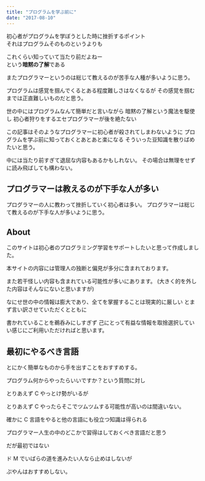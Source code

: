 ```yaml
---
title: "プログラムを学ぶ前に"
date: "2017-08-10"
---
```


初心者がプログラムを学ぼうとした時に挫折するポイント<br>
それはプログラムそのものというよりも

これくらい知っていて当たり前だよねー<br>
という**暗黙の了解**である

またプログラマーというのは総じて教えるのが苦手な人種が多いように思う。

プログラムは感覚を掴んでくるとある程度難しさはなくなるが
その感覚を掴むまでは正直難しいものだと思う。

世の中にはプログラムなんて簡単だと言いながら
暗黙の了解という魔法を駆使し
初心者狩りをするエセプログラマーが後を絶たない

この記事はそのようなプログラマーに初心者が殺されてしまわないように
プログラムを学ぶ前に知っておくとあとあと楽になる
そういった豆知識を散りばめたいと思う。

中には当たり前すぎて退屈な内容もあるかもしれない。
その場合は無理をせずに読み飛ばしても構わない。

## プログラマーは教えるのが下手な人が多い

プログラマーの人に教わって挫折していく初心者は多い。
プログラマーは総じて教えるのが下手な人が多いように思う。

## About

このサイトは初心者のプログラミング学習をサポートしたいと思って作成しました。

本サイトの内容には管理人の独断と偏見が多分に含まれております。

また若干怪しい内容も含まれている可能性が多いにあります。
(大きく的を外した内容はそんなにないと思いますが)

なにせ世の中の情報は膨大であり、全てを掌握することは現実的に厳しい
とまず言い訳させていただくとともに

書かれていることを鵜呑みにしすぎず
己にとって有益な情報を取捨選択していい感じにご利用いただければと思います。

## 最初にやるべき言語

とにかく簡単なものから手を出すことをおすすめする。

プログラム何からやったらいいですか？という質問に対し

とりあえず C やっとけ勢がいるが

とりあえず C やったらそこでツムツムする可能性が高いのは間違いない。

確かに C 言語をやると他の言語にも役立つ知識は得られる

プログラマー人生の中のどこかで習得はしておくべき言語だと思う

だが最初ではない

ド M でいばらの道を進みたい人なら止めはしないが

ぷやんはおすすめしない。
